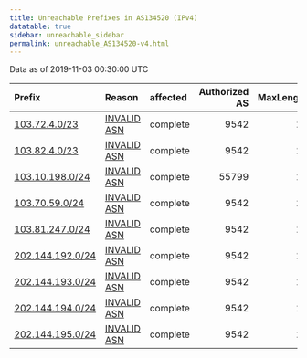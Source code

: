 ```yaml
---
title: Unreachable Prefixes in AS134520 (IPv4)
datatable: true
sidebar: unreachable_sidebar
permalink: unreachable_AS134520-v4.html
---
```


Data as of 2019-11-03 00:30:00 UTC


<div class="datatable-begin"></div>

| Prefix                                                     | Reason                                                                                                   | affected   |   Authorized AS |   MaxLength | Anchor                                       |   unreachable /24s |
|:-----------------------------------------------------------|:---------------------------------------------------------------------------------------------------------|:-----------|----------------:|------------:|:---------------------------------------------|-------------------:|
| [103.72.4.0/23](https://stat.ripe.net/103.72.4.0/23)       | [INVALID ASN](https://rpki-validator.ripe.net/announcement-preview?asn=AS134520&prefix=103.72.4.0/23)    | complete   |            9542 |          23 | [APNIC](unreachable_APNIC_RPKI_Root-v4.html) |                  2 |
| [103.82.4.0/23](https://stat.ripe.net/103.82.4.0/23)       | [INVALID ASN](https://rpki-validator.ripe.net/announcement-preview?asn=AS134520&prefix=103.82.4.0/23)    | complete   |            9542 |          24 | [APNIC](unreachable_APNIC_RPKI_Root-v4.html) |                  2 |
| [103.10.198.0/24](https://stat.ripe.net/103.10.198.0/24)   | [INVALID ASN](https://rpki-validator.ripe.net/announcement-preview?asn=AS134520&prefix=103.10.198.0/24)  | complete   |           55799 |          24 | [APNIC](unreachable_APNIC_RPKI_Root-v4.html) |                  1 |
| [103.70.59.0/24](https://stat.ripe.net/103.70.59.0/24)     | [INVALID ASN](https://rpki-validator.ripe.net/announcement-preview?asn=AS134520&prefix=103.70.59.0/24)   | complete   |            9542 |          24 | [APNIC](unreachable_APNIC_RPKI_Root-v4.html) |                  1 |
| [103.81.247.0/24](https://stat.ripe.net/103.81.247.0/24)   | [INVALID ASN](https://rpki-validator.ripe.net/announcement-preview?asn=AS134520&prefix=103.81.247.0/24)  | complete   |            9542 |          24 | [APNIC](unreachable_APNIC_RPKI_Root-v4.html) |                  1 |
| [202.144.192.0/24](https://stat.ripe.net/202.144.192.0/24) | [INVALID ASN](https://rpki-validator.ripe.net/announcement-preview?asn=AS134520&prefix=202.144.192.0/24) | complete   |            9542 |          22 | [APNIC](unreachable_APNIC_RPKI_Root-v4.html) |                  1 |
| [202.144.193.0/24](https://stat.ripe.net/202.144.193.0/24) | [INVALID ASN](https://rpki-validator.ripe.net/announcement-preview?asn=AS134520&prefix=202.144.193.0/24) | complete   |            9542 |          22 | [APNIC](unreachable_APNIC_RPKI_Root-v4.html) |                  1 |
| [202.144.194.0/24](https://stat.ripe.net/202.144.194.0/24) | [INVALID ASN](https://rpki-validator.ripe.net/announcement-preview?asn=AS134520&prefix=202.144.194.0/24) | complete   |            9542 |          22 | [APNIC](unreachable_APNIC_RPKI_Root-v4.html) |                  1 |
| [202.144.195.0/24](https://stat.ripe.net/202.144.195.0/24) | [INVALID ASN](https://rpki-validator.ripe.net/announcement-preview?asn=AS134520&prefix=202.144.195.0/24) | complete   |            9542 |          22 | [APNIC](unreachable_APNIC_RPKI_Root-v4.html) |                  1 |

<div class="datatable-end"></div>